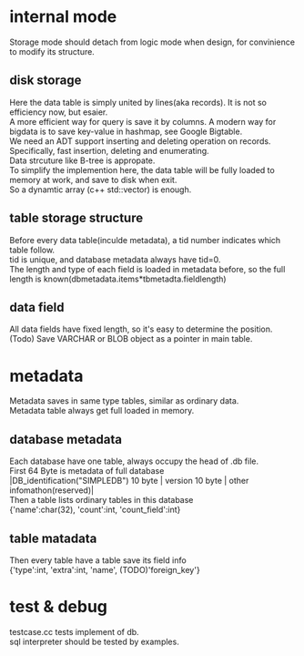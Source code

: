 # internal mode  
Storage mode should detach from logic mode when design, for convinience to modify its structure.  
## disk storage  
Here the data table is simply united by lines(aka records). It is not so efficiency now, but esaier.  
A more efficient way for query is save it by columns. A modern way for bigdata is to save key-value in hashmap, see Google Bigtable.  
We need an ADT support inserting and deleting operation on records. Specifically, fast insertion, deleting and enumerating.  
Data strcuture like B-tree is appropate.  
To simplify the implemention here, the data table will be fully loaded to memory at work, and save to disk when exit.  
So a dynamtic array (c++ std::vector) is enough.  
## table storage structure  
Before every data table(inculde metadata), a tid number indicates which table follow.  
tid is unique, and database metadata always have tid=0.  
The length and type of each field is loaded in metadata before, so the full length is known(dbmetadata.items*tbmetadta.fieldlength)  
## data field  
All data fields have fixed length, so it's easy to determine the position.  
(Todo) Save VARCHAR or BLOB object as a pointer in main table.  

# metadata  
Metadata saves in same type tables, similar as ordinary data.  
Metadata table always get full loaded in memory.  
## database metadata  
Each database have one table, always occupy the head of .db file.  
First 64 Byte is metadata of full database  
|DB_identification("SIMPLEDB") 10 byte | version 10 byte | other infomathon(reserved)|   
Then a table lists ordinary tables in this database    
{'name':char(32), 'count':int, 'count_field':int}  
## table matadata  
Then every table have a table save its field info  
{'type':int, 'extra':int, 'name', (TODO)'foreign_key'}  

# test & debug  
testcase.cc tests implement of db.  
sql interpreter should be tested by examples.  
